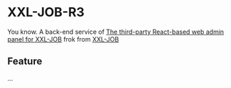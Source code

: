 # XXL-JOB-R3

You know. A back-end service of [The third-party React-based web admin panel for XXL-JOB](https://github.com/Weasley-J/xxl-job-panel-r3) frok from [XXL-JOB](https://github.com/xuxueli/xxl-job)



## Feature

…
